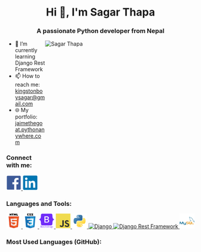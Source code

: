 <!DOCTYPE html>
<html lang="en">
<head>
  <meta charset="UTF-8">
  <meta name="viewport" content="width=device-width, initial-scale=1.0">
  <title>Sagar Thapa's GitHub Profile</title>
</head>
<body>
  <h1 align="center">Hi 👋, I'm Sagar Thapa</h1>
  <h3 align="center">A passionate Python developer from Nepal</h3>
  <img align='right' width='400' height='400' src='https://i.pinimg.com/564x/a2/e8/b6/a2e8b6f4092ba024fb41cdd9734e01e6.jpg' alt='Sagar Thapa'>

  <ul>
    <li>🌱 I’m currently learning Django Rest Framework</li>
    <li>📫 How to reach me: <a href="mailto:kingstonboysagar@gmail.com">kingstonboysagar@gmail.com</a></li>
    <li>🌐 My portfolio: <a href="http://jaimethegoat.pythonanywhere.com">jaimethegoat.pythonanywhere.com</a></li>
  </ul>

  <h3 align="left">Connect with me:</h3>
  <p align="left">
    <a href="https://www.facebook.com/profile.php?id=100078644620461" target="_blank" rel="noreferrer">
      <img src="https://raw.githubusercontent.com/devicons/devicon/master/icons/facebook/facebook-original.svg" alt="Facebook" width="40" height="40"/>
    </a>
    <a href="https://www.linkedin.com/in/sagar-thapa-a25657305" target="_blank" rel="noreferrer">
      <img src="https://raw.githubusercontent.com/devicons/devicon/master/icons/linkedin/linkedin-original.svg" alt="LinkedIn" width="40" height="40"/>
    </a>
  </p>

  <h3 align="left">Languages and Tools:</h3>
  <p align="left">
    <a href="https://developer.mozilla.org/en-US/docs/Web/HTML" target="_blank" rel="noreferrer">
      <img src="https://raw.githubusercontent.com/devicons/devicon/master/icons/html5/html5-original-wordmark.svg" alt="HTML5" width="40" height="40"/>
    </a>
    <a href="https://www.w3schools.com/css/" target="_blank" rel="noreferrer">
      <img src="https://raw.githubusercontent.com/devicons/devicon/master/icons/css3/css3-original-wordmark.svg" alt="CSS3" width="40" height="40"/>
    </a>
    <a href="https://getbootstrap.com" target="_blank" rel="noreferrer">
      <img src="https://raw.githubusercontent.com/devicons/devicon/master/icons/bootstrap/bootstrap-plain-wordmark.svg" alt="Bootstrap" width="40" height="40"/>
    </a>
    <a href="https://developer.mozilla.org/en-US/docs/Web/JavaScript" target="_blank" rel="noreferrer">
      <img src="https://raw.githubusercontent.com/devicons/devicon/master/icons/javascript/javascript-original.svg" alt="JavaScript" width="40" height="40"/>
    </a>
    <a href="https://www.python.org" target="_blank" rel="noreferrer">
      <img src="https://raw.githubusercontent.com/devicons/devicon/master/icons/python/python-original.svg" alt="Python" width="40" height="40"/>
    </a>
    <a href="https://www.djangoproject.com/" target="_blank" rel="noreferrer">
      <img src="https://cdn.worldvectorlogo.com/logos/django.svg" alt="Django" width="40" height="40"/>
    </a>
    <a href="https://www.django-rest-framework.org/" target="_blank" rel="noreferrer">
      <img src="https://www.django-rest-framework.org/img/logo.png" alt="Django Rest Framework" width="40" height="40"/>
    </a>
    <a href="https://www.mysql.com/" target="_blank" rel="noreferrer">
      <img src="https://raw.githubusercontent.com/devicons/devicon/master/icons/mysql/mysql-original-wordmark.svg" alt="MySQL" width="40" height="40"/>
    </a>
  </p>

  <h3 align="left">Most Used Languages (GitHub):</h3>
  <div id="languages"></div>

  <script>
    const username = 'thisissagarthapa';
    const apiUrl = `https://api.github.com/users/${username}/repos`;

    fetch(apiUrl)
      .then(response => response.json())
      .then(repos => {
        // Fetch languages used in each repository
        const languages = {};
        repos.forEach(repo => {
          fetch(repo.languages_url)
            .then(response => response.json())
            .then(data => {
              // Accumulate bytes of each language across all repositories
              Object.entries(data).forEach(([language, bytes]) => {
                if (languages[language]) {
                  languages[language] += bytes;
                } else {
                  languages[language] = bytes;
                }
              });

              // After accumulating all languages, calculate percentages
              const totalBytes = Object.values(languages).reduce((acc, val) => acc + val, 0);
              const languagePercentages = Object.entries(languages)
                .map(([language, bytes]) => ({
                  language,
                  percentage: ((bytes / totalBytes) * 100).toFixed(2)
                }))
                .sort((a, b) => b.percentage - a.percentage); // Sort by percentage descending

              // Display the top languages
              const languagesElement = document.getElementById('languages');
              languagePercentages.slice(0, 5).forEach(({ language, percentage }) => {
                const languageElement = document.createElement('p');
                languageElement.textContent = `${language}: ${percentage}%`;
                languagesElement.appendChild(languageElement);
              });
            })
            .catch(error => console.error('Error fetching languages:', error));
        });
      })
      .catch(error => console.error('Error fetching repositories:', error));
  </script>
</body>
</html>
